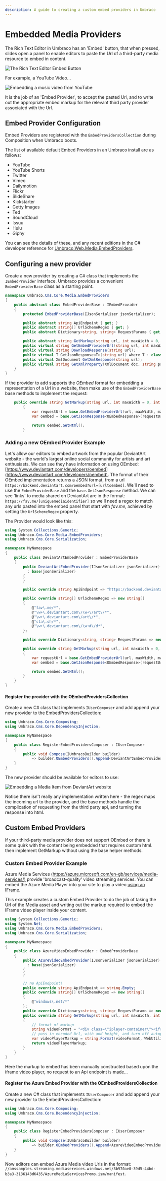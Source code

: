 ```yaml
---
description: A guide to creating a custom embed providers in Umbraco
---
```


# Embedded Media Providers

The Rich Text Editor in Umbraco has an 'Embed' button, that when pressed, slides open a panel to enable editors to paste the Url of a third-party media resource to embed in content.

![The Rich Text Editor Embed Button](images/Embed-Button.png)

For example, a YouTube Video...

![Embedding a music video from YouTube](images/Embed-YouTube.png)

It is the job of an 'Embed Provider', to accept the pasted Url, and to write out the appropriate embed markup for the relevant third party provider associated with the Url.

## Embed Provider Configuration

Embed Providers are registered with the `EmbedProvidersCollection` during Composition when Umbraco boots.

The list of available default Embed Providers in an Umbraco install are as follows:

* YouTube&#x20;
* YouTube Shorts
* Twitter
* Vimeo
* Dailymotion
* Flickr
* SlideShare
* Kickstarter
* Getty Images
* Ted
* SoundCloud
* Issuu
* Hulu
* Giphy

You can see the details of these, and any recent editions in the C# developer reference for [Umbraco.Web.Media.EmbedProviders](https://apidocs.umbraco.com/v10/csharp/api/Umbraco.Cms.Core.Media.EmbedProviders.html).

## Configuring a new provider

Create a new provider by creating a C# class that implements the `IEmbedProvider` interface. Umbraco provides a convenient `EmbedProviderBase` class as a starting point.

```csharp
namespace Umbraco.Cms.Core.Media.EmbedProviders
{
    public abstract class EmbedProviderBase : IEmbedProvider
    {
        protected EmbedProviderBase(IJsonSerializer jsonSerializer);

        public abstract string ApiEndpoint { get; }
        public abstract string[] UrlSchemeRegex { get; }
        public abstract Dictionary<string, string> RequestParams { get; }

        public abstract string GetMarkup(string url, int maxWidth = 0, int maxHeight = 0);
        public virtual string GetEmbedProviderUrl(string url, int maxWidth, int maxHeight);
        public virtual string DownloadResponse(string url);
        public virtual T GetJsonResponse<T>(string url) where T : class;
        public virtual XmlDocument GetXmlResponse(string url);
        public virtual string GetXmlProperty(XmlDocument doc, string property);
    }
}
```

If the provider to add supports the _OEmbed_ format for embedding a representation of a Url in a website, then make use of the `EmbedProviderBase` base methods to implement the request:

```csharp
    public override string GetMarkup(string url, int maxWidth = 0, int maxHeight = 0)
        {
            var requestUrl = base.GetEmbedProviderUrl(url, maxWidth, maxHeight);
            var oembed = base.GetJsonResponse<OEmbedResponse>(requestUrl);

            return oembed.GetHtml();
        }
```

### Adding a new OEmbed Provider Example

Let's allow our editors to embed artwork from the popular DeviantArt website - the world's largest online social community for artists and art enthusiasts. We can see they have information on using OEmbed: [https://www.deviantart.com/developers/oembed](https://www.deviantart.com/developers/oembed). The format of their OEmbed implementation returns a JSON format, from a url `https://backend.deviantart.com/oembed?url=[urltoembed]`. We'll need to use the `EmbedProviderBase` and the `base.GetJsonResponse` method. We can see 'links' to media shared on DeviantArt are in the format: `https://fav.me/[uniquemediaidentifier]` so we'll need a regex to match any urls pasted into the embed panel that start with _fav.me_, achieved by setting the `UrlSchemeRegex` property.

The Provider would look like this:

```csharp
using System.Collections.Generic;
using Umbraco.Cms.Core.Media.EmbedProviders;
using Umbraco.Cms.Core.Serialization;

namespace MyNamespace
{
    public class DeviantArtEmbedProvider : EmbedProviderBase
    {
        public DeviantArtEmbedProvider(IJsonSerializer jsonSerializer)
          : base(jsonSerializer)
        {
        }

        public override string ApiEndpoint => "https://backend.deviantart.com/oembed?url=";

        public override string[] UrlSchemeRegex => new string[]
        {
            @"fav\.me/*",
            @"\w+\.deviantart.com\/\w+\/art\/*",
            @"\w+\.deviantart.com\/art\/*",
            @"sta\.sh/*",
            @"\w+\.deviantart.com\/\w+#\/d*",
        };

        public override Dictionary<string, string> RequestParams => new Dictionary<string, string>();

        public override string GetMarkup(string url, int maxWidth = 0, int maxHeight = 0)
        {
            var requestUrl = base.GetEmbedProviderUrl(url, maxWidth, maxHeight);
            var oembed = base.GetJsonResponse<OEmbedResponse>(requestUrl);

            return oembed.GetHtml();
        }
    }
}
```

#### Register the provider with the OEmbedProvidersCollection

Create a new C# class that implements `IUserComposer` and add append your new provider to the EmbedProvidersCollection:

```csharp
using Umbraco.Cms.Core.Composing;
using Umbraco.Cms.Core.DependencyInjection;

namespace MyNamespace
{
    public class RegisterEmbedProvidersComposer : IUserComposer
    {
        public void Compose(IUmbracoBuilder builder)
            => builder.OEmbedProviders().Append<DeviantArtEmbedProvider>();
    }
}
```

The new provider should be available for editors to use:

![Embedding a Media Item from DeviantArt website](images/deviantart-embedded-media.png)

Notice there isn't really any implementation written here - the regex maps the incoming url to the provider, and the base methods handle the complication of requesting from the third party api, and turning the response into html.

## Custom Embed Providers

If your third-party media provider does not support OEmbed or there is some quirk with the content being embedded that requires custom html. then implement GetMarkup without using the base helper methods.

### Custom Embed Provider Example

Azure Media Services [(https://azure.microsoft.com/en-gb/services/media-services/)](https://azure.microsoft.com/en-gb/services/media-services/) provide 'broadcast-quality' video streaming services. You can embed the Azure Media Player into your site to play a video [using an IFrame](https://ampdemo.azureedge.net/azuremediaplayer.html).

This example creates a custom Embed Provider to do the job of taking the Url of the Media asset and writing out the markup required to embed the IFrame video player inside your content.

```csharp
using System.Collections.Generic;
using System.Net;
using Umbraco.Cms.Core.Media.EmbedProviders;
using Umbraco.Cms.Core.Serialization;

namespace MyNamespace
{
    public class AzureVideoEmbedProvider : EmbedProviderBase
    {
        public AzureVideoEmbedProvider(IJsonSerializer jsonSerializer)
          : base(jsonSerializer)
        {
        }

        // no ApiEndpoint!
        public override string ApiEndpoint => string.Empty;
        public override string[] UrlSchemeRegex => new string[]
        {
            @"windows\.net/*"
        };
        public override Dictionary<string, string> RequestParams => new Dictionary<string, string>();
        public override string GetMarkup(string url, int maxWidth, int maxHeight)
        {
            // format of markup
            string videoFormat = "<div class=\"iplayer-container\"><iframe src=\"//aka.ms/ampembed?url={0}\" name=\"azuremediaplayer\" scrolling=\"no\" frameborder=\"no\" align=\"center\" autoplay=\"false\" width=\"{1}\" height=\"{2}\" allowfullscreen></iframe></div>";
            // pass in encoded Url, with and height, and turn off autoplay...
            var videoPlayerMarkup = string.Format(videoFormat, WebUtility.UrlEncode(url) + "&amp;autoplay=false", maxWidth, maxHeight);
            return videoPlayerMarkup;
        }
    }
}
```

Here the markup to embed has been manually constructed based upon the iframe video player, no request to an Api endpoint is made...

#### Register the Azure Embed Provider with the OEmbedProvidersCollection

Create a new C# class that implements `IUserComposer` and add append your new provider to the EmbedProvidersCollection:

```csharp
using Umbraco.Cms.Core.Composing;
using Umbraco.Cms.Core.DependencyInjection;

namespace MyNamespace
{
    public class RegisterEmbedProvidersComposer : IUserComposer
    {
        public void Compose(IUmbracoBuilder builder)
            => builder.OEmbedProviders().Append<AzureVideoEmbedProvider>();
    }
}
```

Now editors can embed Azure Media video Urls in the format: `//amssamples.streaming.mediaservices.windows.net/3b970ae0-39d5-44bd-b3a3-3136143d6435/AzureMediaServicesPromo.ism/manifest`.
